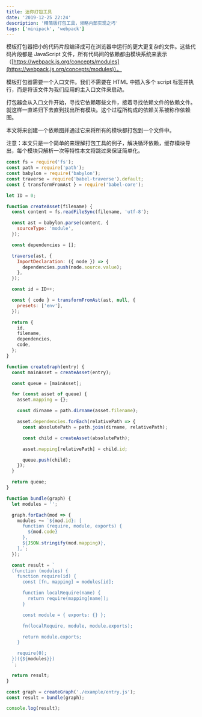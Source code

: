 ```yaml
---
title: 迷你打包工具
date: '2019-12-25 22:24'
description: '精简版打包工具，领略内部实现之巧'
tags: ['minipack', 'webpack']
---
```


模板打包器把小的代码片段编译成可在浏览器中运行的更大更复杂的文件。这些代码片段都是 JavaScript 文件，所有代码间的依赖都由模块系统来表示（[https://webpack.js.org/concepts/modules](https://webpack.js.org/concepts/modules)）。

模板打包器需要一个入口文件。我们不需要在 HTML 中插入多个 script 标签并执行，而是将该文件为我们应用的主入口文件来启动。

打包器会从入口文件开始，寻找它依赖哪些文件，接着寻找依赖文件的依赖文件。就这样一直递归下去直到找出所有模块。这个过程所构成的依赖关系被称作依赖图。

本文将来创建一个依赖图并通过它来将所有的模块都打包到一个文件中。

注意：本文只是一个简单的来理解打包工具的例子，解决循环依赖，缓存模块导出，每个模块只解析一次等特性本文将跳过来保证简单化。

```javascript
const fs = require('fs');
const path = require('path');
const babylon = require('babylon');
const traverse = require('babel-traverse').default;
const { transformFromAst } = require('babel-core');

let ID = 0;

function createAsset(filename) {
  const content = fs.readFileSync(filename, 'utf-8');

  const ast = babylon.parse(content, {
    sourceType: 'module',
  });

  const dependencies = [];

  traverse(ast, {
    ImportDeclaration: ({ node }) => {
      dependencies.push(node.source.value);
    },
  });

  const id = ID++;

  const { code } = transformFromAst(ast, null, {
    presets: ['env'],
  });

  return {
    id,
    filename,
    dependencies,
    code,
  };
}

function createGraph(entry) {
  const mainAsset = createAsset(entry);

  const queue = [mainAsset];

  for (const asset of queue) {
    asset.mapping = {};

    const dirname = path.dirname(asset.filename);

    asset.dependencies.forEach(relativePath => {
      const absolutePath = path.join(dirname, relativePath);

      const child = createAsset(absolutePath);

      asset.mapping[relativePath] = child.id;

      queue.push(child);
    });
  }

  return queue;
}

function bundle(graph) {
  let modules = '';

  graph.forEach(mod => {
    modules += `${mod.id}: [
      function (require, module, exports) {
        ${mod.code}
      },
      ${JSON.stringify(mod.mapping)},
    ],`;
  });

  const result = `
  (function (modules) {
    function require(id) {
      const [fn, mapping] = modules[id];

      function localRequire(name) {
        return require(mapping[name]);
      }

      const module = { exports: {} };

      fn(localRequire, module, module.exports);

      return module.exports;
    }

    require(0);
  })({${modules}})
  `;

  return result;
}

const graph = createGraph('./example/entry.js');
const result = bundle(graph);

console.log(result);
```
